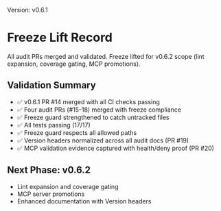 Version: v0.6.1
# Freeze Lift Record

All audit PRs merged and validated. Freeze lifted for v0.6.2 scope (lint expansion, coverage gating, MCP promotions).

## Validation Summary
- ✅ v0.6.1 PR #14 merged with all CI checks passing
- ✅ Four audit PRs (#15-18) merged with freeze compliance
- ✅ Freeze guard strengthened to catch untracked files
- ✅ All tests passing (17/17)
- ✅ Freeze guard respects all allowed paths
- ✅ Version headers normalized across all audit docs (PR #19)
- ✅ MCP validation evidence captured with health/deny proof (PR #20)

## Next Phase: v0.6.2
- Lint expansion and coverage gating
- MCP server promotions
- Enhanced documentation with Version headers
